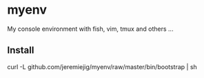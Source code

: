 # myenv
My console environment with fish, vim, tmux and others ...

## Install
curl -L github.com/jeremiejig/myenv/raw/master/bin/bootstrap | sh

